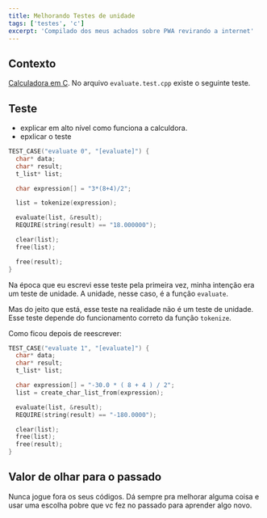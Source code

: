 ```yaml
---
title: Melhorando Testes de unidade
tags: ['testes', 'c']
excerpt: 'Compilado dos meus achados sobre PWA revirando a internet'
---
```


## Contexto

[Calculadora em C](https://github.com/yudi-azvd/c-calculator). No arquivo
`evaluate.test.cpp` existe o seguinte teste.


## Teste

- explicar em alto nível como funciona a calculdora.
- epxlicar o teste


```cpp
TEST_CASE("evaluate 0", "[evaluate]") {
  char* data;
  char* result;
  t_list* list;

  char expression[] = "3*(8+4)/2";

  list = tokenize(expression);

  evaluate(list, &result);
  REQUIRE(string(result) == "18.000000");

  clear(list);
  free(list);

  free(result);
}
```

Na época que eu escrevi esse teste pela primeira vez, minha intenção era um teste
de unidade. A unidade, nesse caso, é a função `evaluate`.

Mas do jeito que está, esse teste na realidade não é um teste de unidade. Esse
teste depende do funcionamento correto da função `tokenize`.

Como ficou depois de reescrever:

```cpp
TEST_CASE("evaluate 1", "[evaluate]") {
  char* data;
  char* result;
  t_list* list;

  char expression[] = "-30.0 * ( 8 + 4 ) / 2";
  list = create_char_list_from(expression);

  evaluate(list, &result);
  REQUIRE(string(result) == "-180.0000");

  clear(list);
  free(list);
  free(result);
}
```


## Valor de olhar para o passado

Nunca jogue fora os seus códigos. Dá sempre pra melhorar alguma coisa e usar
uma escolha pobre que vc fez no passado para aprender algo novo.
